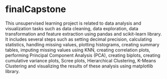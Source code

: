 # finalCapstone
This unsupervised learning project is related to data analysis and visualization tasks such as data cleaning, data exploration, data transformation and feature extraction using pandas and scikit-learn library. It includes several steps such as setting decimal precision, calculating statistics, handling missing values, plotting histograms, creating summary tables, imputing missing values using KNN, creating correlation plots, performing Principal Component Analysis (PCA), creating biplots, creating cumulative variance plots, Scree plots, Hierarchical Clustering, K-Means Clustering and visualizing the results of these analysis using matplotlib library.

